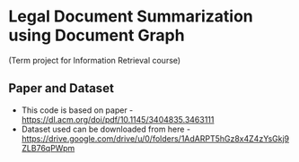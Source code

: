 # Legal Document Summarization using Document Graph 
(Term project for Information Retrieval course)

## Paper and Dataset
- This code is based on paper - https://dl.acm.org/doi/pdf/10.1145/3404835.3463111
- Dataset used can be downloaded from here - https://drive.google.com/drive/u/0/folders/1AdARPT5hGz8x4Z4zYsGkj9ZLB76qPWpm
